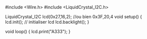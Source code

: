 #include <Wire.h> 
#include <LiquidCrystal_I2C.h>

LiquidCrystal_I2C lcd(0x27,16,2); 
           //ou bien  0x3F,20,4
void setup()
{
  lcd.init();                      // initialiser lcd 
  lcd.backlight();
}


void loop()
{
    lcd.print("A333");
}
